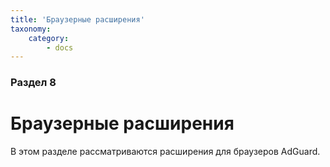 ```yaml
---
title: 'Браузерные расширения'
taxonomy:
    category:
        - docs
---
```


### Раздел 8

# Браузерные расширения

В этом разделе рассматриваются расширения для браузеров AdGuard.